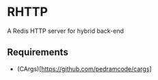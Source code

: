 # RHTTP

A Redis HTTP server for hybrid back-end

## Requirements
* (CArgs)[https://github.com/pedramcode/cargs]